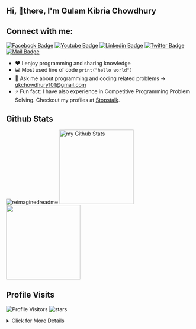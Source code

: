 <!--Welcome Message-->

## Hi, 👋there, I'm Gulam Kibria Chowdhury

<!--Short Description about me and my work & Social Media link-->

## Connect with me:

[![Facebook Badge](https://img.shields.io/badge/Facebook-1877F2?style=for-the-badge&logo=facebook&logoColor=white)](https://www.facebook.com/gulamkibria.chowdhury.106) [![Youtube Badge](https://img.shields.io/badge/YouTube-FF0000?style=for-the-badge&logo=youtube&logoColor=white)](https://www.youtube.com/channel/UCwXcrEZHUvcalJJ1zdzlcyg) [![Linkedin Badge](https://img.shields.io/badge/LinkedIn-0077B5?style=for-the-badge&logo=linkedin&logoColor=white)](https://www.linkedin.com/in/gulam-kibria-chowdhury-g-k) [![Twitter Badge](https://img.shields.io/badge/Twitter-1DA1F2?style=for-the-badge&logo=twitter&logoColor=white)](https://twitter.com/GKCHOWDHURY101) [![Mail Badge](https://img.shields.io/badge/Gmail-D14836?style=for-the-badge&logo=gmail&logoColor=white)](mailto:gkchowdhury101@gmail.com)

- :hearts: I enjoy programming and sharing knowledge
- :computer: Most used line of code `print("hello world")`
- 💬 Ask me about programming and coding related problems -> gkchowdhury101@gmail.com
- ⚡ Fun fact: I have also experience in Competitive Programming Problem Solving. Checkout my profiles at [Stopstalk](https://www.stopstalk.com/user/profile/Gulam_Kibria).

## Github Stats

<img src="https://myreadme.vercel.app/api/embed/GK-CPP?panels=userstatistics,toprepositories,toplanguages,commitgraph" alt="reimaginedreadme" />

<a href="https://github.com/GK-CPP">
    <img height="200em" src="https://github-readme-stats.vercel.app/api?username=GK-CPP&include_all_commits=true&count_private=true&show_icons=true&line_height=20&title_color=2B5BBD&icon_color=1124BB&text_color=A1A1A1&bg_color=0,000000,130F40" alt="my Github Stats"/>
    <!-- <img  src="https://github-readme-stats-eight-theta.vercel.app/api?username=GK-CPP&show_icons=true&theme=gruvbox&include_all_commits=true&count_private=true&hide_border=true" /> -->
    <img height="200em" weight="600em" src="https://github-readme-stats.vercel.app/api/top-langs?username=GK-CPP&show_icons=true&locale=en&layout=compact&theme=chartreuse-dark"/>
</a>

## Profile Visits

![Profile Visitors](https://komarev.com/ghpvc/?username=GK-CPP)
<img src="https://img.shields.io/github/stars/GK-CPP?label=Stars" alt="stars">

<details>
<summary> Click for More Details
</summary>
<br>

![Metrics](https://metrics.lecoq.io/GK-CPP?template=classic&languages=1&introduction=1&isocalendar=1&people=1&gists=1&followup=1&lines=1&notable=1&achievements=1&activity=1&isocalendar.duration=half-year&languages.limit=8&languages.sections=most-used&languages.colors=github&languages.threshold=0%25&languages.indepth=false&languages.recent.load=300&languages.recent.days=14&introduction.title=true&people.limit=24&people.size=28&people.types=followers%2C%20following&people.identicons=false&people.shuffle=false&followup.sections=repositories&activity.limit=5&activity.load=300&activity.days=14&activity.filter=all&activity.visibility=all&activity.timestamps=false&achievements.threshold=C&achievements.secrets=true&achievements.limit=0&notable.repositories=false&config.timezone=Asia%2FCalcutta)

</details>

